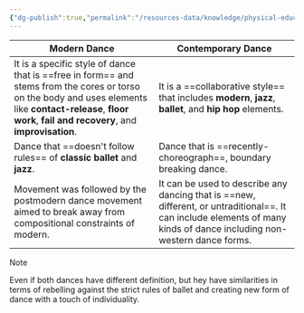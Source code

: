 ```yaml
---
{"dg-publish":true,"permalink":"/resources-data/knowledge/physical-education/dance/definitions-of-modern-and-contemporary-dance/"}
---
```



| **Modern Dance**                                                                                                                                                                                                 | **Contemporary Dance**                                                                                                                                                 |
| ---------------------------------------------------------------------------------------------------------------------------------------------------------------------------------------------------------------- | ---------------------------------------------------------------------------------------------------------------------------------------------------------------------- |
| It is a specific style of dance that is ==free in form== and stems from the cores or torso on the body and uses elements like **contact-release**, **floor work**, **fail and recovery**, and **improvisation**. | It is a ==collaborative style== that includes **modern**, **jazz**, **ballet**, and **hip hop** elements.                                                              |
| Dance that ==doesn't follow rules== of **classic ballet** and **jazz**.                                                                                                                                          | Dance that is ==recently-choreograph==, boundary breaking dance.                                                                                                       |
| Movement was followed by the postmodern dance movement aimed to break away from compositional constraints of modern.                                                                                             | It can be used to describe any dancing that is ==new, different, or untraditional==. It can include elements of many kinds of dance including non-western dance forms. |

> [!note]
> Even if both dances have different definition, but hey have similarities in terms of rebelling against the strict rules of ballet and creating new form of dance with a touch of individuality.


